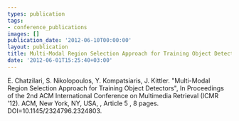 ```yaml
---
types: publication
tags:
- conference_publications
images: []
publication_date: '2012-06-10T00:00:00'
layout: publication
title: Multi-Modal Region Selection Approach for Training Object Detectors
date: '2012-06-01T15:25:40+03:00'
---
```

<p>E. Chatzilari, S. Nikolopoulos, Y. Kompatsiaris, J. Kittler. "Multi-Modal Region Selection Approach for Training Object Detectors", In Proceedings of the 2nd ACM International Conference on Multimedia Retrieval (ICMR '12). ACM, New York, NY, USA, , Article 5 , 8 pages. DOI=10.1145/2324796.2324803.<a href="/files/Chatzilari_ICMR_2012.pdf"><img alt="" src="/files/pdf/pdf.png" align="top" border="0"></a></p>
